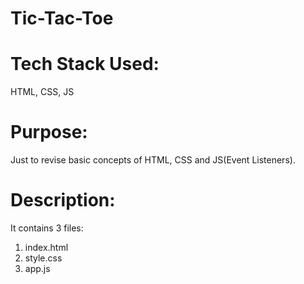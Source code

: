 # Tic-Tac-Toe

# Tech Stack Used: 

HTML, CSS, JS

# Purpose: 

Just to revise basic concepts of HTML, CSS and JS(Event Listeners).

# Description: 

It contains 3 files:

1. index.html
2. style.css
3. app.js          
